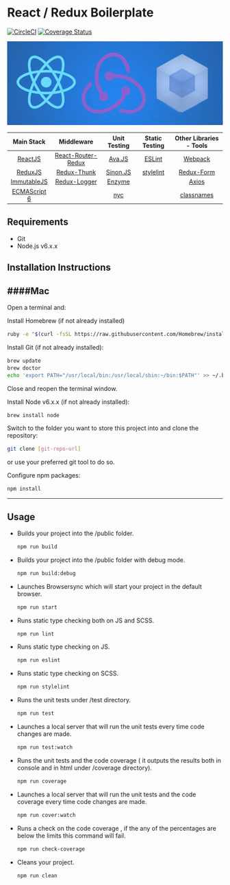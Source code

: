 # React / Redux Boilerplate

[![CircleCI](https://circleci.com/gh/aggelog/React-Redux-Boilerplate.svg?style=shield)](https://circleci.com/gh/aggelog/React-Redux-Boilerplate) [![Coverage Status](https://coveralls.io/repos/github/aggelog/React-Redux-Boilerplate/badge.svg?branch=master)](https://coveralls.io/github/aggelog/React-Redux-Boilerplate?branch=master)

![](RRW.png)

|  Main Stack  |     Middleware     | Unit Testing | Static Testing | Other Libraries - Tools |
|:------------:|:------------------:|:------------:|:--------------:|:-----------------------:|
|    [ReactJS](https://facebook.github.io/react/)   | [React-Router-Redux](https://github.com/reactjs/react-router-redux) |    [Ava.JS](https://github.com/avajs/ava)    |     [ESLint](http://eslint.org/)     |         [Webpack](https://github.com/webpack/webpack)         |
|    [ReduxJS](http://redux.js.org/)   |     [Redux-Thunk](https://github.com/gaearon/redux-thunk)    |   [Sinon.JS](http://sinonjs.org/)   |    [stylelint](http://stylelint.io/)   |        [Redux-Form](http://redux-form.com/6.2.0/)       |
|  [ImmutableJS](https://facebook.github.io/immutable-js/) |    [Redux-Logger](https://github.com/evgenyrodionov/redux-logger)    |    [Enzyme](http://airbnb.io/enzyme/)    |                |          [Axios](https://github.com/mzabriskie/axios)          |
|  [ECMAScript 6](http://es6-features.org/) |                    |      [nyc](https://github.com/istanbuljs/nyc)     |                |        [classnames](https://github.com/JedWatson/classnames)       |

Requirements
------------
  - Git
  - Node.js v6.x.x

Installation Instructions
-------------------------

####Mac
---

Open a terminal and:

Install Homebrew (if not already installed)

```sh
ruby -e "$(curl -fsSL https://raw.githubusercontent.com/Homebrew/install/master/install)"
```
    
Install Git (if not already installed):

```sh
brew update
brew doctor
echo 'export PATH="/usr/local/bin:/usr/local/sbin:~/bin:$PATH"' >> ~/.bash_profile
```    
Close and reopen the terminal window.

Install Node v6.x.x (if not already installed):

```sh
brew install node
```

Switch to the folder you want to store this project into and clone the repository:

```sh
git clone [git-repo-url]
```

or use your preferred git tool to do so.

Configure npm packages:

```sh
npm install
```

---

Usage
-----

* Builds your project into the /public folder.
    ```sh
    npm run build
    ```

* Builds your project into the /public folder with debug mode.
    ```sh
    npm run build:debug
    ```

* Launches Browsersync which will start your project in the default browser.
    ```sh
    npm run start
    ```

* Runs static type checking both on JS and SCSS.
    ```sh
    npm run lint
    ```

* Runs static type checking on JS.
    ```sh
    npm run eslint
    ```

* Runs static type checking on SCSS.
    ```sh
    npm run stylelint
    ```

* Runs the unit tests under /test directory.
    ```sh
    npm run test
    ```

* Launches a local server that will run the unit tests every time code changes are made.
    ```sh
    npm run test:watch
    ```

* Runs the unit tests and the code coverage ( it outputs the results both in console and in html under /coverage directory).
    ```sh
    npm run coverage
    ```

* Launches a local server that will run the unit tests and the code coverage every time code changes are made.
    ```sh
    npm run cover:watch
    ```

* Runs a check on the code coverage , if the any of the percentages are below the limits this command will fail.
    ```sh
    npm run check-coverage
    ```

* Cleans your project.
    ```sh
    npm run clean
    ```

